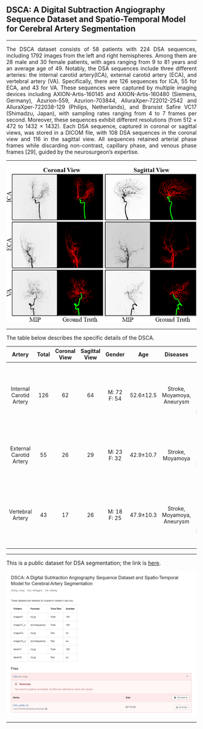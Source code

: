 ## DSCA: A Digital Subtraction Angiography Sequence Dataset and Spatio-Temporal Model for Cerebral Artery Segmentation
****
<div style="text-align: justify;">The DSCA dataset consists of 58 patients with 224 DSA sequences, including 1792 images from the left and right hemispheres. Among them are 28 male and 30 female patients, with ages ranging from 9 to 81 years and an average age of 49. Notably, the DSA sequences include three different arteries: the internal carotid artery(ICA), external carotid artery (ECA), and vertebral artery (VA). Specifically, there are 126 sequences for ICA, 55 for ECA, and 43 for VA. These sequences were captured by multiple imaging devices including AXION-Artis-160145 and AXION-Artis-160480 (Siemens, Germany), Azurion-559, Azurion-703844, AlluraXper-722012-2542 and AlluraXper-722038-129 (Philips, Netherlands), and Bransist Safire VC17 (Shimadzu, Japan), with sampling rates ranging from 4 to 7 frames per second. Moreover, these sequences exhibit different resolutions (from 512 × 472 to 1432 × 1432). Each DSA sequence, captured in coronal or sagittal views, was stored in a DICOM file, with 108 DSA sequences in the coronal view and 116 in the sagittal view. All sequences retained arterial phase frames while discarding non-contrast, capillary phase, and venous phase frames [29], guided by the neurosurgeon’s expertise.</div>

****

![image](https://github.com/jiongzhang-john/DSCA/blob/main/images/label.png)
****

The table below describes the specific details of the DSCA.

| Artery | Total | Coronal View | Sagittal View | Gender | Age | Diseases | Devices | Sample Rate | Resolution |
|:--------:|:----------:|:--------:|:--------:|:--------:|:--------:|:--------:|:--------:|:--------:|:--------:|
| Internal Carotid Artery | 126 | 62 | 64 | M: 72 <br> F: 54| 52.6&plusmn;12.5 | Stroke, Moyamoya, Aneurysm | Siemens-AXIONM Artis, Philips-Azurion, Philips-AlluraXper, Shimadzu-Bransist Safire | 4, 6, 7 | 512\*472, 512\*512, 742\*960, 844\*844, 952\*952, 1024\*1024, 1432\*1432 | 
| External Carotid Artery | 55  | 26 | 29 | M: 23 <br> F: 32| 42.9&plusmn;10.7 | Stroke, Moyamoya           | Siemens-AXIONM Artis, Philips-Azurion, Shimadzu-Bransist Safire                     | 6, 7    | 512\*512, 742\*960, 952\*952, 1024\*1024 | 
| Vertebral Artery        | 43  | 17 | 26 | M: 18 <br> F: 25| 47.9&plusmn;10.3 | Stroke, Moyamoya, Aneurysm | Siemens-AXIONM Artis, Philips-Azurion, Philips-AlluraXper, Shimadzu-Bransist Safire | 6, 7    | 512\*472, 512\*512, 742\*960, 952\*952, 1024\*1024, 1432\*1432 | 

****

This is a public dataset for DSA segmentation; the link is [here](https://zenodo.org/records/11255024). 

![image](https://github.com/jiongzhang-john/DSCA/blob/main/images/link.png)
****
